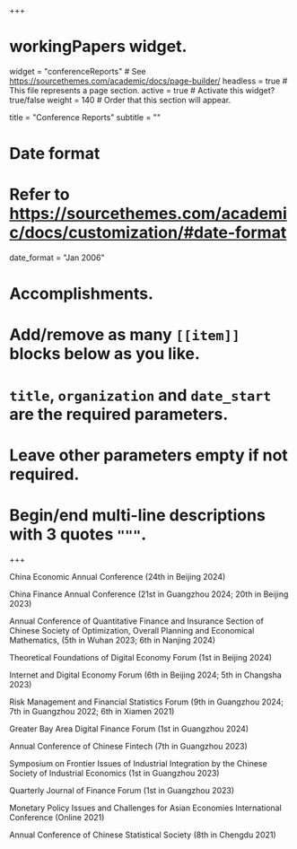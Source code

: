 +++
# workingPapers widget.
widget = "conferenceReports"  # See https://sourcethemes.com/academic/docs/page-builder/
headless = true  # This file represents a page section.
active = true  # Activate this widget? true/false
weight = 140  # Order that this section will appear.

title = "Conference Reports"
subtitle = ""

# Date format
#   Refer to https://sourcethemes.com/academic/docs/customization/#date-format
date_format = "Jan 2006"

# Accomplishments.
#   Add/remove as many `[[item]]` blocks below as you like.
#   `title`, `organization` and `date_start` are the required parameters.
#   Leave other parameters empty if not required.
#   Begin/end multi-line descriptions with 3 quotes `"""`.

+++


China Economic Annual Conference (24th in Beijing 2024)

China Finance Annual Conference (21st in Guangzhou 2024; 20th in Beijing 2023)

Annual Conference of Quantitative Finance and Insurance Section of Chinese Society of Optimization, Overall Planning and Economical Mathematics, (5th in Wuhan 2023; 6th in Nanjing 2024)

Theoretical Foundations of Digital Economy Forum (1st in Beijing 2024)

Internet and Digital Economy Forum (6th in Beijing 2024; 5th in Changsha 2023)

Risk Management and Financial Statistics Forum (9th in Guangzhou 2024; 7th in Guangzhou 2022; 6th in Xiamen 2021)

Greater Bay Area Digital Finance Forum (1st in Guangzhou 2024)

Annual Conference of Chinese Fintech (7th in Guangzhou 2023)

Symposium on Frontier Issues of Industrial Integration by the Chinese Society of Industrial Economics (1st in Guangzhou 2023)

Quarterly Journal of Finance Forum (1st in Guangzhou 2023)

Monetary Policy Issues and Challenges for Asian Economies International Conference (Online 2021)

Annual Conference of Chinese Statistical Society (8th in Chengdu 2021)
